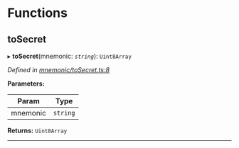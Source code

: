 

# Functions

<a id="tosecret"></a>

##  toSecret

▸ **toSecret**(mnemonic: *`string`*): `Uint8Array`

*Defined in [mnemonic/toSecret.ts:8](https://github.com/polkadot-js/common/blob/48008e2/packages/util-crypto/src/mnemonic/toSecret.ts#L8)*

**Parameters:**

| Param | Type |
| ------ | ------ |
| mnemonic | `string` |

**Returns:** `Uint8Array`

___

